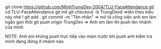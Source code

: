 git clone https://github.com/MinhTrungDev-2004/TLU-FaceAttendance.git 
cd TLU-FaceAttendance 
git init git 
checkout -b TrungDevd =>tên theo kiểu này nhé ! 
git add . git commit -m "Tên nhãn" => mô tả công việc anh em làm ngắn gọn thôi 
git push origin TrungDev => Anh em làm thì push lên nhánh của mình

NOTE: Anh em không push trực tiếp vào main trước khi push anh kiểm tra mình đang đứng ở nhánh nào
